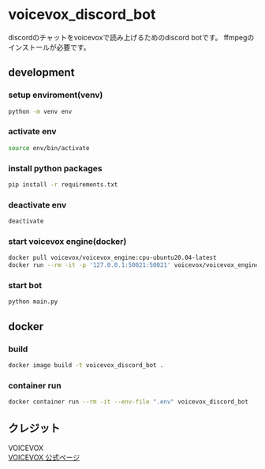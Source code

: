 # voicevox_discord_bot
discordのチャットをvoicevoxで読み上げるためのdiscord botです。
ffmpegのインストールが必要です。
## development
### setup enviroment(venv)
```bash
python -m venv env
```
### activate env
```bash
source env/bin/activate
```
### install python packages
```bash
pip install -r requirements.txt
```
### deactivate env
```bash
deactivate
```
### start voicevox engine(docker)
```bash
docker pull voicevox/voicevox_engine:cpu-ubuntu20.04-latest
docker run --rm -it -p '127.0.0.1:50021:50021' voicevox/voicevox_engine:cpu-ubuntu20.04-latest
```
### start bot
```bash
python main.py
```

## docker
### build
```bash
docker image build -t voicevox_discord_bot .
```
### container run
```bash
docker container run --rm -it --env-file ".env" voicevox_discord_bot
```

## クレジット
VOICEVOX  
[VOICEVOX 公式ページ](https://voicevox.hiroshiba.jp/)
